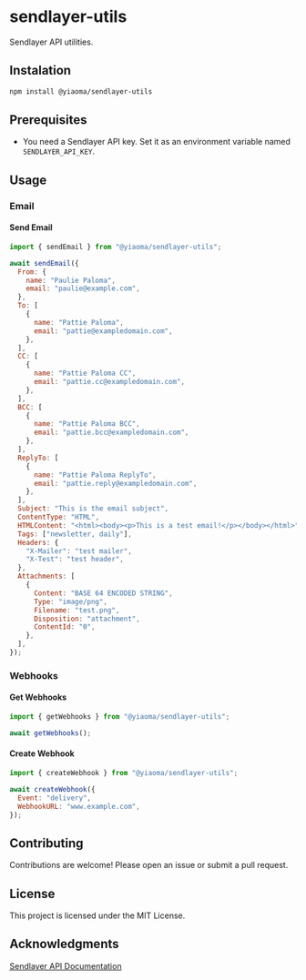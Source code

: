 # sendlayer-utils

Sendlayer API utilities.

## Instalation

```bash
npm install @yiaoma/sendlayer-utils
```

## Prerequisites

- You need a Sendlayer API key. Set it as an environment variable named `SENDLAYER_API_KEY`.

## Usage

### Email

#### Send Email

```javascript
import { sendEmail } from "@yiaoma/sendlayer-utils";

await sendEmail({
  From: {
    name: "Paulie Paloma",
    email: "paulie@example.com",
  },
  To: [
    {
      name: "Pattie Paloma",
      email: "pattie@exampledomain.com",
    },
  ],
  CC: [
    {
      name: "Pattie Paloma CC",
      email: "pattie.cc@exampledomain.com",
    },
  ],
  BCC: [
    {
      name: "Pattie Paloma BCC",
      email: "pattie.bcc@exampledomain.com",
    },
  ],
  ReplyTo: [
    {
      name: "Pattie Paloma ReplyTo",
      email: "pattie.reply@exampledomain.com",
    },
  ],
  Subject: "This is the email subject",
  ContentType: "HTML",
  HTMLContent: "<html><body><p>This is a test email!</p></body></html>",
  Tags: ["newsletter, daily"],
  Headers: {
    "X-Mailer": "test mailer",
    "X-Test": "test header",
  },
  Attachments: [
    {
      Content: "BASE 64 ENCODED STRING",
      Type: "image/png",
      Filename: "test.png",
      Disposition: "attachment",
      ContentId: "0",
    },
  ],
});
```

### Webhooks

#### Get Webhooks

```javascript
import { getWebhooks } from "@yiaoma/sendlayer-utils";

await getWebhooks();
```

#### Create Webhook

```javascript
import { createWebhook } from "@yiaoma/sendlayer-utils";

await createWebhook({
  Event: "delivery",
  WebhookURL: "www.example.com",
});
```

## Contributing

Contributions are welcome! Please open an issue or submit a pull request.

## License

This project is licensed under the MIT License.

## Acknowledgments

[Sendlayer API Documentation](https://developers.sendlayer.com/api-reference/introduction)
